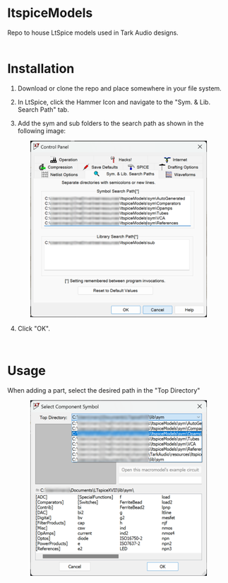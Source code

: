 # ltspiceModels
Repo to house LtSpice models used in Tark Audio designs.
<br />
<br />

# Installation
1) Download or clone the repo and place somewhere in your file system.

2) In LtSpice, click the Hammer Icon and navigate to the "Sym. & Lib. Search Path" tab.

3) Add the sym and sub folders to the search path as shown in the following image:

<p align="center">
<img src="./assets/pathSetup.png" width="400">
</p>

4) Click "OK".
<br />

# Usage
When adding a part, select the desired path in the "Top Directory"

<p align="center">
<img src="./assets/usage.png" width="400">
</p>